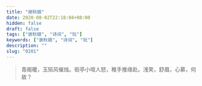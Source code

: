 ```yaml
---
title: "谢秋娘"
date: 2020-08-02T22:18:04+08:00
hidden: false
draft: false
tags: ["谢秋娘", "诗词", "玩"]
keywords: ["谢秋娘", "诗词", "玩"]
description: ""
slug: "0201"
---
```


> 青阁暖，玉殒风催烛。街亭小喧人怒，稚手推缘赴。浅笑，舒眉，心慕，何故？
<!--more-->
